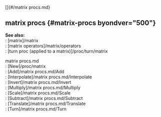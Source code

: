 []{#/matrix procs.md}    
## matrix procs {#matrix-procs byondver="500"}    
**See also:**    
:   [matrix]/matrix    
:   [matrix operators]/matrix/operators    
:   [turn proc (applied to a matrix)]/proc/turn/matrix    
<!-- -->    
matrix procs.md    
:   [New]/proc/matrix    
:   [Add]/matrix procs.md/Add    
:   [Interpolate]/matrix procs.md/Interpolate    
:   [Invert]/matrix procs.md/Invert    
:   [Multiply]/matrix procs.md/Multiply    
:   [Scale]/matrix procs.md/Scale    
:   [Subtract]/matrix procs.md/Subtract    
:   [Translate]/matrix procs.md/Translate    
:   [Turn]/matrix procs.md/Turn  